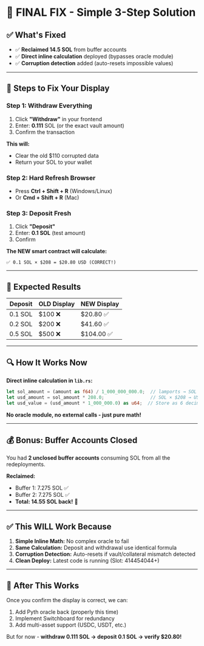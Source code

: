 # 🎯 FINAL FIX - Simple 3-Step Solution

## ✅ What's Fixed
- ✅ **Reclaimed 14.5 SOL** from buffer accounts
- ✅ **Direct inline calculation** deployed (bypasses oracle module)
- ✅ **Corruption detection** added (auto-resets impossible values)

---

## 📝 Steps to Fix Your Display

### **Step 1: Withdraw Everything**
1. Click **"Withdraw"** in your frontend
2. Enter: **0.111** SOL (or the exact vault amount)
3. Confirm the transaction

**This will:**
- Clear the old $110 corrupted data
- Return your SOL to your wallet

### **Step 2: Hard Refresh Browser**
- Press **Ctrl + Shift + R** (Windows/Linux)
- Or **Cmd + Shift + R** (Mac)

### **Step 3: Deposit Fresh**
1. Click **"Deposit"**
2. Enter: **0.1 SOL** (test amount)
3. Confirm

**The NEW smart contract will calculate:**
```
✅ 0.1 SOL × $208 = $20.80 USD (CORRECT!)
```

---

## 🧮 Expected Results

| Deposit | OLD Display | NEW Display |
|---------|-------------|-------------|
| 0.1 SOL | $100 ❌    | $20.80 ✅  |
| 0.2 SOL | $200 ❌    | $41.60 ✅  |
| 0.5 SOL | $500 ❌    | $104.00 ✅ |

---

## 🔍 How It Works Now

**Direct inline calculation in `lib.rs`:**
```rust
let sol_amount = (amount as f64) / 1_000_000_000.0;  // lamports → SOL
let usd_amount = sol_amount * 208.0;                 // SOL × $208 → USD
let usd_value = (usd_amount * 1_000_000.0) as u64;  // Store as 6 decimals
```

**No oracle module, no external calls - just pure math!**

---

## 💰 Bonus: Buffer Accounts Closed

You had **2 unclosed buffer accounts** consuming SOL from all the redeployments.

**Reclaimed:**
- Buffer 1: 7.275 SOL ✅
- Buffer 2: 7.275 SOL ✅
- **Total: 14.55 SOL back!** 🎉

---

## ✅ This WILL Work Because

1. **Simple Inline Math:** No complex oracle to fail
2. **Same Calculation:** Deposit and withdrawal use identical formula
3. **Corruption Detection:** Auto-resets if vault/collateral mismatch detected
4. **Clean Deploy:** Latest code is running (Slot: 414454044+)

---

## 🚀 After This Works

Once you confirm the display is correct, we can:
1. Add Pyth oracle back (properly this time)
2. Implement Switchboard for redundancy
3. Add multi-asset support (USDC, USDT, etc.)

But for now - **withdraw 0.111 SOL → deposit 0.1 SOL → verify $20.80!**

